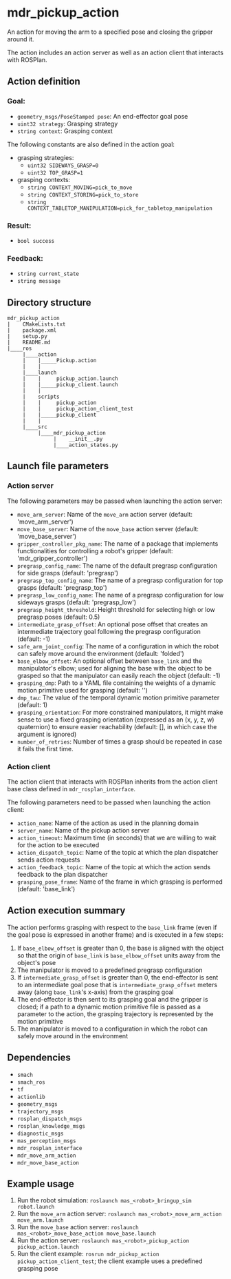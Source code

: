 # mdr_pickup_action

An action for moving the arm to a specified pose and closing the gripper around it.

The action includes an action server as well as an action client that interacts with ROSPlan.

## Action definition

### Goal:

* ``geometry_msgs/PoseStamped pose``: An end-effector goal pose
* ``uint32 strategy``: Grasping strategy
* ``string context``: Grasping context

The following constants are also defined in the action goal:
* grasping strategies:
    * ``uint32 SIDEWAYS_GRASP=0``
    * ``uint32 TOP_GRASP=1``
* grasping contexts:
    * ``string CONTEXT_MOVING=pick_to_move``
    * ``string CONTEXT_STORING=pick_to_store``
    * ``string CONTEXT_TABLETOP_MANIPULATION=pick_for_tabletop_manipulation``

### Result:

* ``bool success``

### Feedback:

* ``string current_state``
* ``string message``

## Directory structure

```
mdr_pickup_action
|    CMakeLists.txt
|    package.xml
|    setup.py
|    README.md
|____ros
     |____action
     |    |_____Pickup.action
     |    |
     |____launch
     |    |     pickup_action.launch
     |    |_____pickup_client.launch
     |    |
     |    scripts
     |    |     pickup_action
     |    |     pickup_action_client_test
     |    |_____pickup_client
     |    |
     |____src
          |____mdr_pickup_action
               |    __init__.py
               |____action_states.py
```

## Launch file parameters

### Action server

The following parameters may be passed when launching the action server:
* ``move_arm_server``: Name of the `move_arm` action server (default: 'move_arm_server')
* ``move_base_server``: Name of the `move_base` action server (default: 'move_base_server')
* ``gripper_controller_pkg_name``: The name of a package that implements functionalities for controlling a robot's gripper (default: 'mdr_gripper_controller')
* ``pregrasp_config_name``: The name of the default pregrasp configuration for side grasps (default: 'pregrasp')
* ``pregrasp_top_config_name``: The name of a pregrasp configuration for top grasps (default: 'pregrasp_top')
* ``pregrasp_low_config_name``: The name of a pregrasp configuration for low sideways grasps (default: 'pregrasp_low')
* ``pregrasp_height_threshold``: Height threshold for selecting high or low pregrasp poses (default: 0.5)
* ``intermediate_grasp_offset``: An optional pose offset that creates an intermediate trajectory goal following the pregrasp configuration (default: -1)
* ``safe_arm_joint_config``: The name of a configuration in which the robot can safely move around the environment (default: 'folded')
* ``base_elbow_offset``: An optional offset between `base_link` and the manipulator's elbow; used for aligning the base with the object to be grasped so that the manipulator can easily reach the object (default: -1)
* ``grasping_dmp``:  Path to a YAML file containing the weights of a dynamic motion primitive used for grasping (default: '')
* ``dmp_tau``: The value of the temporal dynamic motion primitive parameter (default: 1)
* ``grasping_orientation``: For more constrained manipulators, it might make sense to use a fixed grasping orientation (expressed as an (x, y, z, w) quaternion) to ensure easier reachability (default: [], in which case the argument is ignored)
* ``number_of_retries``: Number of times a grasp should be repeated in case it fails the first time.

### Action client

The action client that interacts with ROSPlan inherits from the action client base class defined in ``mdr_rosplan_interface``.

The following parameters need to be passed when launching the action client:
* ``action_name``: Name of the action as used in the planning domain
* ``server_name``: Name of the pickup action server
* ``action_timeout``: Maximum time (in seconds) that we are willing to wait for the action to be executed
* ``action_dispatch_topic``: Name of the topic at which the plan dispatcher sends action requests
* ``action_feedback_topic``: Name of the topic at which the action sends feedback to the plan dispatcher
* ``grasping_pose_frame``: Name of the frame in which grasping is performed (default: 'base_link')

## Action execution summary

The action performs grasping with respect to the `base_link` frame (even if the goal pose is expressed in another frame) and is executed in a few steps:
1. If ``base_elbow_offset`` is greater than 0, the base is aligned with the object so that the origin of `base_link` is ``base_elbow_offset`` units away from the object's pose
2. The manipulator is moved to a predefined pregrasp configuration
3. If ``intermediate_grasp_offset`` is greater than 0, the end-effector is sent to an intermediate goal pose that is ``intermediate_grasp_offset`` meters away (along `base_link`'s x-axis) from the grasping goal
4. The end-effector is then sent to its grasping goal and the gripper is closed; if a path to a dynamic motion primitive file is passed as a parameter to the action, the grasping trajectory is represented by the motion primitive
5. The manipulator is moved to a configuration in which the robot can safely move around in the environment

## Dependencies

* ``smach``
* ``smach_ros``
* ``tf``
* ``actionlib``
* ``geometry_msgs``
* ``trajectory_msgs``
* ``rosplan_dispatch_msgs``
* ``rosplan_knowledge_msgs``
* ``diagnostic_msgs``
* ``mas_perception_msgs``
* ``mdr_rosplan_interface``
* ``mdr_move_arm_action``
* ``mdr_move_base_action``

## Example usage

1. Run the robot simulation: ``roslaunch mas_<robot>_bringup_sim robot.launch``
3. Run the ``move_arm`` action server: ``roslaunch mas_<robot>_move_arm_action move_arm.launch``
4. Run the ``move_base`` action server: ``roslaunch mas_<robot>_move_base_action move_base.launch``
5. Run the action server: ``roslaunch mas_<robot>_pickup_action pickup_action.launch``
6. Run the client example: ``rosrun mdr_pickup_action pickup_action_client_test``; the client example uses a predefined grasping pose
